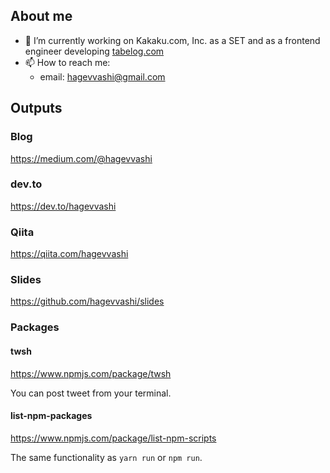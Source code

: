 ## About me

- 🔭 I’m currently working on Kakaku.com, Inc. as a SET and as a frontend engineer developing [tabelog.com](https://tabelog.com/)
- 📫 How to reach me: 
  - email: hagevvashi@gmail.com

## Outputs

### Blog

https://medium.com/@hagevvashi

### dev.to

https://dev.to/hagevvashi

### Qiita

https://qiita.com/hagevvashi

### Slides

https://github.com/hagevvashi/slides

### Packages

#### twsh

https://www.npmjs.com/package/twsh

You can post tweet from your terminal.

#### list-npm-packages

https://www.npmjs.com/package/list-npm-scripts

The same functionality as `yarn run` or `npm run`.


<!--
**hagevvashi/hagevvashi** is a ✨ _special_ ✨ repository because its `README.md` (this file) appears on your GitHub profile.

Here are some ideas to get you started:

- 🔭 I’m currently working on ...
- 🌱 I’m currently learning ...
- 👯 I’m looking to collaborate on ...
- 🤔 I’m looking for help with ...
- 💬 Ask me about ...
- 📫 How to reach me: ...
- 😄 Pronouns: ...
- ⚡ Fun fact: ...
-->
